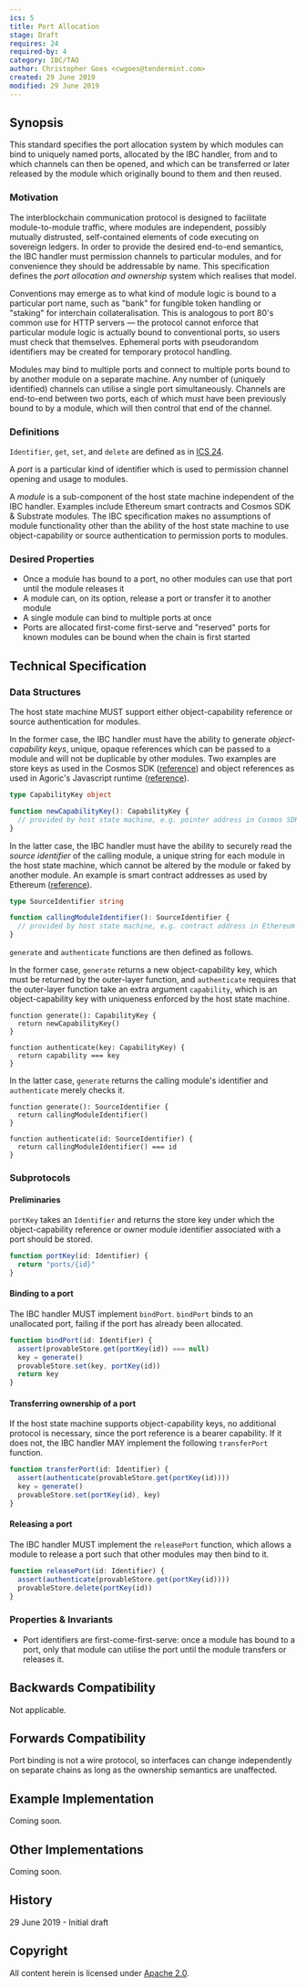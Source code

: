 ```yaml
---
ics: 5
title: Port Allocation
stage: Draft
requires: 24
required-by: 4
category: IBC/TAO
author: Christopher Goes <cwgoes@tendermint.com>
created: 29 June 2019
modified: 29 June 2019
---
```


## Synopsis

This standard specifies the port allocation system by which modules can bind to uniquely named ports, allocated by the IBC handler,
from and to which channels can then be opened, and which can be transferred or later released by the module which originally bound to them and then reused.

### Motivation

The interblockchain communication protocol is designed to facilitate module-to-module traffic, where modules are independent, possibly mutually distrusted, self-contained
elements of code executing on sovereign ledgers. In order to provide the desired end-to-end semantics, the IBC handler must permission channels to particular modules, and
for convenience they should be addressable by name. This specification defines the *port allocation and ownership* system which realises that model.

Conventions may emerge as to what kind of module logic is bound to a particular port name, such as "bank" for fungible token handling or "staking" for interchain collateralisation.
This is analogous to port 80's common use for HTTP servers — the protocol cannot enforce that particular module logic is actually bound to conventional ports, so
users must check that themselves. Ephemeral ports with pseudorandom identifiers may be created for temporary protocol handling.

Modules may bind to multiple ports and connect to multiple ports bound to by another module on a separate machine. Any number of (uniquely identified) channels can utilise a single
port simultaneously. Channels are end-to-end between two ports, each of which must have been previously bound to by a module, which will then control that end of the channel.

### Definitions

`Identifier`, `get`, `set`, and `delete` are defined as in [ICS 24](../ics-024-host-requirements).

A *port* is a particular kind of identifier which is used to permission channel opening and usage to modules.

A *module* is a sub-component of the host state machine independent of the IBC handler. Examples include Ethereum smart contracts and Cosmos SDK & Substrate modules.
The IBC specification makes no assumptions of module functionality other than the ability of the host state machine to use object-capability or source authentication to permission ports to modules.

### Desired Properties

- Once a module has bound to a port, no other modules can use that port until the module releases it
- A module can, on its option, release a port or transfer it to another module
- A single module can bind to multiple ports at once
- Ports are allocated first-come first-serve and "reserved" ports for known modules can be bound when the chain is first started

## Technical Specification

### Data Structures

The host state machine MUST support either object-capability reference or source authentication for modules.

In the former case, the IBC handler must have the ability to generate *object-capability keys*, unique, opaque references
which can be passed to a module and will not be duplicable by other modules. Two examples are store keys as used in the Cosmos SDK ([reference](https://github.com/cosmos/cosmos-sdk/blob/master/store/types/store.go#L224))
and object references as used in Agoric's Javascript runtime ([reference](https://github.com/Agoric/SwingSet)).

```typescript
type CapabilityKey object
```

```typescript
function newCapabilityKey(): CapabilityKey {
  // provided by host state machine, e.g. pointer address in Cosmos SDK
}
```

In the latter case, the IBC handler must have the ability to securely read the *source identifier* of the calling module,
a unique string for each module in the host state machine, which cannot be altered by the module or faked by another module.
An example is smart contract addresses as used by Ethereum ([reference](https://ethereum.github.io/yellowpaper/paper.pdf)).

```typescript
type SourceIdentifier string
```

```typescript
function callingModuleIdentifier(): SourceIdentifier {
  // provided by host state machine, e.g. contract address in Ethereum
}
```

`generate` and `authenticate` functions are then defined as follows.

In the former case, `generate` returns a new object-capability key, which must be returned by the outer-layer function, and `authenticate` requires that the outer-layer function take an extra argument `capability`, which is an object-capability key with uniqueness enforced by the host state machine.

```
function generate(): CapabilityKey {
  return newCapabilityKey()
}
```

```
function authenticate(key: CapabilityKey) {
  return capability === key
}
```

In the latter case, `generate` returns the calling module's identifier and `authenticate` merely checks it.

```
function generate(): SourceIdentifier {
  return callingModuleIdentifier()
}
```

```
function authenticate(id: SourceIdentifier) {
  return callingModuleIdentifier() === id
}
```

### Subprotocols

#### Preliminaries

`portKey` takes an `Identifier` and returns the store key under which the object-capability reference or owner module identifier associated with a port should be stored.

```typescript
function portKey(id: Identifier) {
  return "ports/{id}"
}
```

#### Binding to a port

The IBC handler MUST implement `bindPort`. `bindPort` binds to an unallocated port, failing if the port has already been allocated.

```typescript
function bindPort(id: Identifier) {
  assert(provableStore.get(portKey(id)) === null)
  key = generate()
  provableStore.set(key, portKey(id))
  return key
}
```

#### Transferring ownership of a port

If the host state machine supports object-capability keys, no additional protocol is necessary, since the port reference is a bearer capability. If it does not, the IBC handler MAY implement the following `transferPort` function.

```typescript
function transferPort(id: Identifier) {
  assert(authenticate(provableStore.get(portKey(id))))
  key = generate()
  provableStore.set(portKey(id), key)
}
```

#### Releasing a port

The IBC handler MUST implement the `releasePort` function, which allows a module to release a port such that other modules may then bind to it.

```typescript
function releasePort(id: Identifier) {
  assert(authenticate(provableStore.get(portKey(id))))
  provableStore.delete(portKey(id))
}
```

### Properties & Invariants

- Port identifiers are first-come-first-serve: once a module has bound to a port, only that module can utilise the port until the module transfers or releases it.

## Backwards Compatibility

Not applicable.

## Forwards Compatibility

Port binding is not a wire protocol, so interfaces can change independently on separate chains as long as the ownership semantics are unaffected.

## Example Implementation

Coming soon.

## Other Implementations

Coming soon.

## History

29 June 2019 - Initial draft

## Copyright

All content herein is licensed under [Apache 2.0](https://www.apache.org/licenses/LICENSE-2.0).
